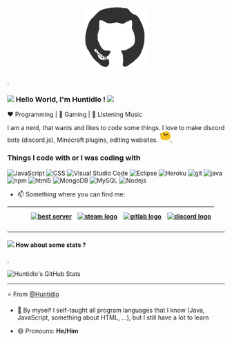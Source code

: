 <p align="center">
<img src="https://github.com/Huntidlo/Huntidlo/blob/main/octo.gif" width="150" height="150" />
</p>

.
  
### <img src="https://emojis.slackmojis.com/emojis/images/1531849430/4246/blob-sunglasses.gif?1531849430" width="26px"/> Hello World, I'm Huntidlo !  <img src="https://github.com/TheDudeThatCode/TheDudeThatCode/blob/master/Assets/Earth.gif" width="24px">
  
:heart: Programming | :black_heart: Gaming | :blue_heart: Listening Music

I am a nerd, that wants and likes to code some things. I love to make discord bots (discord.js), Minecraft plugins, editing websites. <img src="https://github.com/SatYu26/SatYu26/blob/master/Assets/happy.gif" width="25">. 


<h3>Things I code with or I was coding with</h3>
<p>
  <img alt="JavaScript" src="https://img.shields.io/badge/-JavaScript-ffe699?style=flat-square&logo=javascript&logoColor=white" /> 
  <img alt="CSS" src="https://img.shields.io/badge/-CSS-1a73e8?style=flat-square&logo=CSS3&logoColor=white" />
  <img alt="Visual Studio Code" src="https://img.shields.io/badge/-Visual_Studio_Code-007ACC?style=flat-square&logo=visual-studio-code&logoColor=white" />
  <img alt="Eclipse" src="https://img.shields.io/badge/-Eclipse-2C2255?style=flat-square&logo=eclipse&logoColor=white" />
  <img alt="Heroku" src="https://img.shields.io/badge/-Heroku-430098?style=flat-square&logo=heroku&logoColor=white" />
  <img alt="git" src="https://img.shields.io/badge/-Git-F05032?style=flat-square&logo=git&logoColor=white" />
  <img alt="java" src="https://img.shields.io/badge/-Java-CB3837?style=flat-square&logo=java&logoColor=white" />
  <img alt="npm" src="https://img.shields.io/badge/-NPM-CB3837?style=flat-square&logo=npm&logoColor=white" />
  <img alt="html5" src="https://img.shields.io/badge/-HTML5-E34F26?style=flat-square&logo=html5&logoColor=white" />
  <img alt="MongoDB" src="https://img.shields.io/badge/-MongoDB-13aa52?style=flat-square&logo=mongodb&logoColor=white" />
  <img alt="MySQL" src="https://img.shields.io/badge/-MySQL-13aa52?style=flat-square&logo=mysql&logoColor=white" />
  <img alt="Nodejs" src="https://img.shields.io/badge/-Nodejs-43853d?style=flat-square&logo=Node.js&logoColor=white" />
</p>


- 📫 Something where you can find me:

| [<img src="https://raw.githubusercontent.com/Delta456/Delta456/master/img/github.png" alt="github logo" width="34">](https://github.com/Huntidlo) |  [<img src="https://raw.githubusercontent.com/Delta456/Delta456/master/img/dev.png" alt="best server" width="24">](https://southcraft.cz) |  [<img src="https://cdn3.iconfinder.com/data/icons/popular-services-brands-vol-2/512/steam-512.png" alt="steam logo" width="28">](https://steamcommunity.com/id/HunterVoe/) |  [<img src="https://raw.githubusercontent.com/Delta456/Delta456/master/img/gitlab.png" alt="gitlab logo" width="24">](https://gitlab.com/Huntidlo) |  [<img src="https://logo-logos.com/wp-content/uploads/2018/03/Discord_icon.png" alt="discord logo" width="24">](https://discord.bio/p/huntervoe/)
|---|---|---|---|---|

----

#### <img src="https://media.giphy.com/media/VgCDAzcKvsR6OM0uWg/giphy.gif" width="50"> How about some stats ?
  
.    
   
![Huntidlo's GitHub Stats](https://github-readme-stats.vercel.app/api?username=Huntidlo&hide=["stars"]&show_icons=true)

-------

⭐️ From [@Huntidlo](https://github.com/Huntidlo)

- 💬 By myself I self-taught all program languages that I know (Java, JavaScript, something about HTML, ...), but I still have a lot to learn

- 😄 Pronouns: **He/Him**

